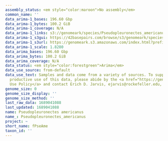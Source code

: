 ```yaml
---
assembly_status: <em style="color:maroon">No assembly</em>
common_name: ''
data_arima-1_bases: 196.60 Gbp
data_arima-1_bytes: 100.2 GiB
data_arima-1_coverage: N/A
data_arima-1_links: s3://genomeark/species/Pseudopleuronectes_americanus/fPseAme1/genomic_data/arima/<br>
data_arima-1_s3gui: https://42basepairs.com/browse/s3/genomeark/species/Pseudopleuronectes_americanus/fPseAme1/genomic_data/arima/
data_arima-1_s3url: https://genomeark.s3.amazonaws.com/index.html?prefix=species/Pseudopleuronectes_americanus/fPseAme1/genomic_data/arima/
data_arima-1_scale: 1.8280
data_arima_bases: 196.60 Gbp
data_arima_bytes: 100.2 GiB
data_arima_coverage: N/A
data_status: <em style="color:forestgreen">Arima</em>
data_use_source: from-default
data_use_text: Samples and data come from a variety of sources. To support fair and
  productive use of this data, please abide by the <a href="https://genome10k.soe.ucsc.edu/data-use-policies/">Data
  Use Policy</a> and contact Erich D. Jarvis, ejarvis@rockefeller.edu, with any questions.
genome_size: 0
genome_size_display: ''
genome_size_method: ''
last_raw_data: 1689041088
last_updated: 1689041088
name: Pseudopleuronectes americanus
name_: Pseudopleuronectes_americanus
project: ~
short_name: fPseAme
taxon_id: ''
---
```

